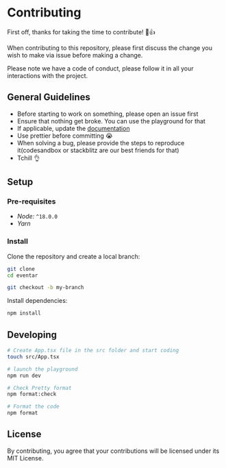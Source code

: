# Contributing 

First off, thanks for taking the time to contribute! 🎉👍

When contributing to this repository, please first discuss the change you wish to make via issue before making a change. 

Please note we have a code of conduct, please follow it in all your interactions with the project.

## General Guidelines

- Before starting to work on something, please open an issue first
- Ensure that nothing get broke. You can use the playground for that
- If applicable, update the [documentation](https://github.com/yasirmansoori/Eventar)
- Use prettier before committing 😭
- When solving a bug, please provide the steps to reproduce it(codesandbox or stackblitz are our best friends for that)
- Tchill 👌

## Setup

### Pre-requisites

- *Node:* `^18.0.0`
- *Yarn*

### Install

Clone the repository and create a local branch:

```sh
git clone 
cd eventar

git checkout -b my-branch
```

Install dependencies:

```sh
npm install 
```

## Developing

```sh
# Create App.tsx file in the src folder and start coding
touch src/App.tsx
```

```sh
# launch the playground
npm run dev

# Check Pretty format
npm format:check

# Format the code
npm format
```

## License
By contributing, you agree that your contributions will be licensed under its MIT License.